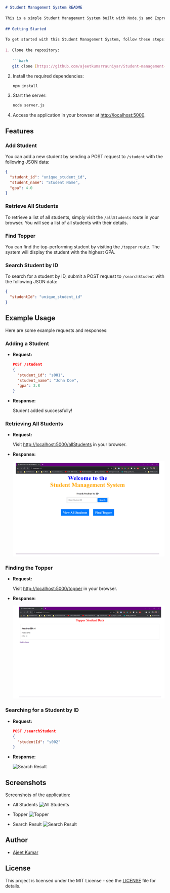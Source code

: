```markdown
# Student Management System README

This is a simple Student Management System built with Node.js and Express. It allows you to perform various operations related to student data, such as adding students, retrieving all students, finding the topper, and searching for students by ID.

## Getting Started

To get started with this Student Management System, follow these steps:

1. Clone the repository:

   ```bash
   git clone [https://github.com/ajeetkumarrauniyar/Student-management-system]
   ```

2. Install the required dependencies:

   ```bash
   npm install
   ```

3. Start the server:

   ```bash
   node server.js
   ```

4. Access the application in your browser at [http://localhost:5000](http://localhost:5000).

## Features

### Add Student

You can add a new student by sending a POST request to `/student` with the following JSON data:

```json
{
  "student_id": "unique_student_id",
  "student_name": "Student Name",
  "gpa": 4.0
}
```

### Retrieve All Students

To retrieve a list of all students, simply visit the `/allStudents` route in your browser. You will see a list of all students with their details.

### Find Topper

You can find the top-performing student by visiting the `/topper` route. The system will display the student with the highest GPA.

### Search Student by ID

To search for a student by ID, submit a POST request to `/searchStudent` with the following JSON data:

```json
{
  "studentId": "unique_student_id"
}
```

## Example Usage

Here are some example requests and responses:

### Adding a Student

- **Request:**

  ```json
  POST /student
  {
    "student_id": "s001",
    "student_name": "John Doe",
    "gpa": 3.8
  }
  ```

- **Response:**

  Student added successfully!

### Retrieving All Students

- **Request:**

  Visit [http://localhost:5000/allStudents](http://localhost:5000/allStudents) in your browser.

- **Response:**

  ![All Students](https://github.com/ajeetkumarrauniyar/Student-management-system/blob/main/welcome.png)

### Finding the Topper

- **Request:**

  Visit [http://localhost:5000/topper](http://localhost:5000/topper) in your browser.

- **Response:**

  ![Topper](https://github.com/ajeetkumarrauniyar/Student-management-system/blob/main/topper_student.png)

### Searching for a Student by ID

- **Request:**

  ```json
  POST /searchStudent
  {
    "studentId": "s002"
  }
  ```

- **Response:**

  ![Search Result](/screenshots/search_result.png)

## Screenshots

Screenshots of the application:

- All Students
  ![All Students](/screenshots/all_students.png)

- Topper
  ![Topper](/screenshots/topper.png)

- Search Result
  ![Search Result](/screenshots/search_result.png)

## Author

- [Ajeet Kumar](https://github.com/ajeetkumarrauniyar)

## License

This project is licensed under the MIT License - see the [LICENSE](LICENSE) file for details.
